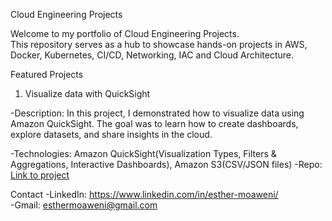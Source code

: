 Cloud Engineering Projects

Welcome to my portfolio of Cloud Engineering Projects.  
This repository serves as a hub to showcase hands-on projects in AWS, Docker, Kubernetes, CI/CD, Networking, IAC and Cloud Architecture.


Featured Projects

1. Visualize data with QuickSight
   
 -Description: In this project, I demonstrated how to visualize data using Amazon QuickSight. 
  The goal was to learn how to create dashboards, explore datasets, and share insights in the cloud.
 
 -Technologies: Amazon QuickSight(Visualization Types, Filters & Aggregations, Interactive Dashboards), Amazon S3(CSV/JSON files)
 -Repo: [Link to project](https://github.com/EstherWit/Visualize-data-with-QuickSight.git)










 Contact
-LinkedIn: https://www.linkedin.com/in/esther-moaweni/  
-Gmail: esthermoaweni@gmail.com
